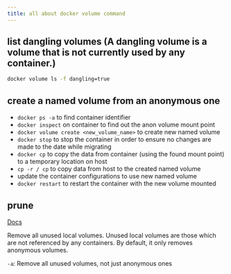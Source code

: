 ```yaml
---
title: all about docker volume command
---
```


## list dangling volumes (A dangling volume is a volume that is not currently used by any container.)

```bash
docker volume ls -f dangling=true
```

## create a named volume from an anonymous one

- `docker ps -a` to find container identifier
- `docker inspect` on container to find out the anon volume mount point
- `docker volume create <new_volume_name>` to create new named volume
- `docker stop` to stop the container in order to ensure no changes are made to the date while migrating
- `docker cp` to copy the data from container (using the found mount point) to a temporary location on host
- `cp -r / cp` to copy data from host to the created named volume
- update the container configurations to use new named volume
- `docker restart` to restart the container with the new volume mounted

## prune

[Docs](https://docs.docker.com/reference/cli/docker/volume/prune/)

Remove all unused local volumes. Unused local volumes are those which are not referenced by any containers. By default, it only removes anonymous volumes.

`-a`: Remove all unused volumes, not just anonymous ones
